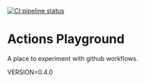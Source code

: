[![CI pipeline status](https://github.com/plannigan/actions-playground/workflows/CI/badge.svg?branch=main)][ci]

# Actions Playground

A place to experiment with github workflows.

VERSION=0.4.0

[ci]: https://github.com/wayfair-incubator/columbo/actions

